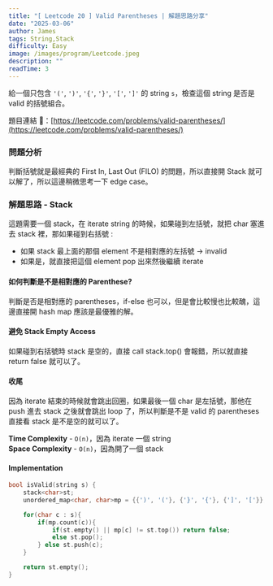 ```yaml
---
title: "[ Leetcode 20 ] Valid Parentheses | 解題思路分享"
date: "2025-03-06"
author: James
tags: String,Stack
difficulty: Easy
image: /images/program/Leetcode.jpeg
description: ""
readTime: 3
---
```


給一個只包含 `'('`, `')'`, `'{'`, `'}'`, `'['`, `']'` 的 string `s`，檢查這個 string 是否是 valid 的括號組合。

題目連結 🔗：[https://leetcode.com/problems/valid-parentheses/](https://leetcode.com/problems/valid-parentheses/)

### **問題分析**

判斷括號就是最經典的 First In, Last Out (FILO) 的問題，所以直接開 Stack 就可以解了，所以這邊稍微思考一下 edge case。

### **解題思路 - Stack**

這題需要一個 stack，在 iterate string 的時候，如果碰到左括號，就把 char 塞進去 stack 裡，那如果碰到右括號 :
- 如果 stack 最上面的那個 element 不是相對應的左括號 -> invalid
- 如果是，就直接把這個 element pop 出來然後繼續 iterate

#### **如何判斷是不是相對應的 Parenthese?**

判斷是否是相對應的 parentheses，if-else 也可以，但是會比較慢也比較醜，這邊直接開 hash map 應該是最優雅的解。

#### **避免 Stack Empty Access**

如果碰到右括號時 stack 是空的，直接 call stack.top() 會報錯，所以就直接 return false 就可以了。

#### **收尾**

因為 iterate 結束的時候就會跳出回圈，如果最後一個 char 是左括號，那他在 push 進去 stack 之後就會跳出 loop 了，所以判斷是不是 valid 的 parentheses 直接看 stack 是不是空的就可以了。

**Time Complexity** - `O(n)`，因為 iterate 一個 string <br>
**Space Complexity** - `O(n)`，因為開了一個 stack

#### **Implementation**

```cpp
bool isValid(string s) {
    stack<char>st;
    unordered_map<char, char>mp = {{')', '('}, {'}', '{'}, {']', '['}};

    for(char c : s){
        if(mp.count(c)){
            if(st.empty() || mp[c] != st.top()) return false;
            else st.pop();
        } else st.push(c);
    }

    return st.empty();
}
```